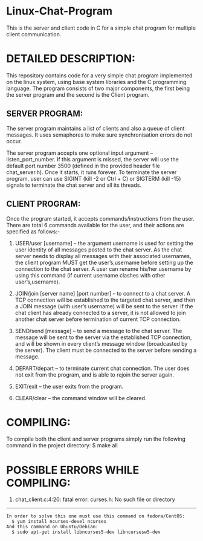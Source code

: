 Linux-Chat-Program
==================

This is the server and client code in C for a simple chat program for multiple client communication.

DETAILED DESCRIPTION:
=====================

This repository contains code for a very simple chat program implemented on the linux system, using base system libraries and the C programming language. The program consists of two major components, the first being the server program and the second is the Client program.

SERVER PROGRAM:
--------------
The server program maintains a list of clients and also a queue of client messages. It uses semaphores to make sure synchronisation errors do not occur. 

The server program accepts one optional input argument – listen_port_number. If this argument 
is missed, the server will use the default port number 3500 (defined in the provided header file 
chat_server.h). Once it starts, it runs forever. To terminate the server program, user can use 
SIGINT (kill -2 or Ctrl + C) or SIGTERM (kill -15) signals to terminate the chat server and all 
its threads.

CLIENT PROGRAM:
--------------
Once the program started, it accepts commands/instructions from the user. There are total 6 commands available for the user, and their actions are specified as follows:-

1. USER/user [username] – the argument username is used for setting the user identity of all messages posted to the chat server. As the chat server needs to display all messages with their associated usernames, the client program MUST get the user’s,username before setting up the connection to the chat server. A user can rename his/her
username by using this command (if current username clashes with other user’s,username).

2. JOIN/join [server name] [port number] – to connect to a chat server. A TCP connection will be established to the targeted chat server, and then a JOIN message (with user’s username) will be sent to the server. If the chat client has already connected to a server, it is not allowed to join another chat server before termination of current 
TCP connection.

3. SEND/send [message] – to send a message to the chat server. The message will be sent to the server via the established TCP connection, and will be shown in every client’s message window (broadcasted by the server). The client must be connected to the server before sending a message.

4. DEPART/depart – to terminate current chat connection. The user does not exit from the program, and is able to rejoin the server again.

5. EXIT/exit – the user exits from the program.

6. CLEAR/clear – the command window will be cleared.

COMPILING:
=========
To compile both the client and server programs simply run the following command in the project directory:
        $ make all

POSSIBLE ERRORS WHILE COMPILING:
================================

1. chat_client.c:4:20: fatal error: curses.h: No such file or directory
-----------------------------------------------------------------------
    In order to solve this one must use this command on fedora/CentOS:
      $ yum install ncurses-devel ncurses
    And this command on Ubuntu/Debian:
      $ sudo apt-get install libncurses5-dev libncursesw5-dev


